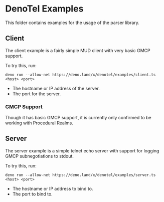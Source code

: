 # DenoTel Examples

This folder contains examples for the usage of the parser library.

## Client

The client example is a fairly simple MUD client with very basic GMCP support.

To try this, run:

`deno run --allow-net https://deno.land/x/denotel/examples/client.ts <host> <port>`

- <host> The hostname or IP address of the server.
- <port> The port for the server.

### GMCP Support

Though it has basic GMCP support, it is currently only confirmed to be working with Procedural Realms.

## Server

The server example is a simple telnet echo server with support for logging GMCP subnegotiations to stdout.

To try this, run:

`deno run --allow-net https://deno.land/x/denotel/examples/server.ts <host> <port>`

- <host> The hostname or IP address to bind to.
- <port> The port to bind to.
